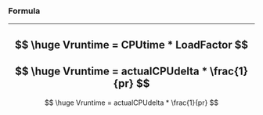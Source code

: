 ### Formula
---
$$ 
\huge Vruntime = CPUtime * LoadFactor
$$
---
$$
\huge Vruntime = actualCPUdelta * \frac{1}{pr}
$$
---
$$
\huge Vruntime = actualCPUdelta * \frac{1}{pr}
$$